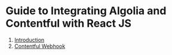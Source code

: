 # Guide to Integrating Algolia and Contentful with React JS

1. [Introduction](./0-introduction.md)
2. [Contentful Webhook](./1-contentful-webhook.md)
